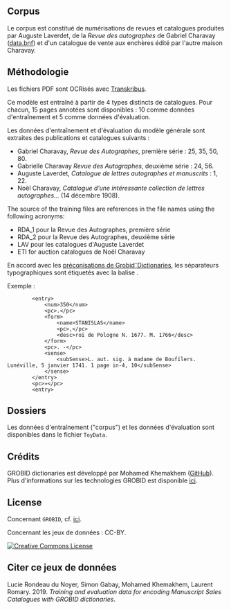 
## Corpus

Le corpus est constitué de numérisations de revues et catalogues produites par Auguste Laverdet, de la *Revue des autographes* de Gabriel Charavay ([data.bnf](http://data.bnf.fr/10429866/gabriel_charavay/)) et d'un catalogue de vente aux enchères édité par l'autre maison Charavay.

## Méthodologie

Les fichiers PDF sont OCRisés avec [Transkribus](https://transkribus.eu). 

Ce modèle est entraîné à partir de 4 types distincts de catalogues. Pour chacun, 15 pages annotées sont disponibles : 10 comme données d'entraînement et 5 comme données d'évaluation. 

Les données d'entraînement et d'évaluation du modèle générale sont extraites des publications et catalogues suivants :

+ Gabriel Charavay, *Revue des Autographes*, première série : 25, 35, 50, 80.
+ Gabrielle Charavay *Revue des Autographes*, deuxième série : 24, 56.
+ Auguste Laverdet, *Catalogue de lettres autographes et manuscrits* : 1, 22.
+ Noël Charavay, *Catalogue d’une intéressante collection de lettres autographes…* (14 décembre 1908).

The source of the training files are references in the file names using the following acronyms:
+ RDA_1 pour la Revue des Autographes, première série
+ RDA_2 pour la Revue des Autographes, deuxième série 
+ LAV pour les catalogues d'Auguste Laverdet
+ ETI for auction catalogues de Noël Charavay

En accord avec les [préconisations de Grobid⁻Dictionaries](https://github.com/MedKhem/grobid-dictionaries/wiki/How-to-Annotate%3F), les séparateurs typographiques sont étiquetés avec la balise <pc>.
  
Exemple : 

            <entry>
                <num>350</num>
                <pc>.</pc>
                <form>
                    <name>STANISLAS</name>
                    <pc>,</pc>
                    <desc>roi de Pologne N. 1677. M. 1766</desc>
                </form>
                <pc>. -</pc>
                <sense>
                    <subSense>L. aut. sig. à madame de Boufïlers. Lunéville, 5 janvier 1741. 1 page in-4, 10</subSense>
                </sense>
            </entry>
            <pc>»</pc>
            <entry>

## Dossiers
Les données d'entraînement ("corpus") et les données d'évaluation sont disponibles dans le fichier `ToyData`.

## Crédits

GROBID dictionaries est développé par Mohamed Khemakhem ([GitHub](https://github.com/MedKhem)). Plus d'informations sur les technologies GROBID est disponible [ici](https://grobid.readthedocs.io).

## License

Concernant `GROBID`, cf. [ici](https://github.com/MedKhem/grobid-dictionaries).

Concernant les jeux de données : CC-BY.  

<a rel="license" href="https://creativecommons.org/licenses/by/2.0"><img alt="Creative Commons License" style="border-width:0" src="https://i.creativecommons.org/l/by/2.0/88x31.png" /></a><br />

## Citer ce jeux de données

Lucie Rondeau du Noyer, Simon Gabay, Mohamed Khemakhem, Laurent Romary. 2019. _Training and evaluation data for encoding Manuscript Sales Catalogues with GROBID dictionaries_.
